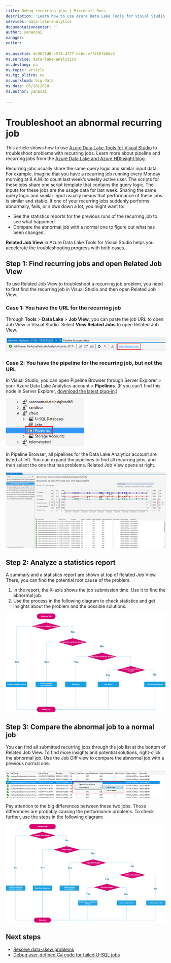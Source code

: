 ```yaml
---
title: Debug recurring jobs | Microsoft Docs
description: 'Learn how to use Azure Data Lake Tools for Visual Studio to debug an abnormal recurring job.'
services: data-lake-analytics
documentationcenter: ''
author: yanancai 
manager:  
editor:  

ms.assetid: dc9b21d8-c5f4-4f77-bcbc-eff458f48de2
ms.service: data-lake-analytics
ms.devlang: na
ms.topic: article
ms.tgt_pltfrm: na
ms.workload: big-data
ms.date: 05/20/2018
ms.author: yanacai

---
```


# Troubleshoot an abnormal recurring job

This article shows how to use [Azure Data Lake Tools for Visual Studio](http://aka.ms/adltoolsvs) to troubleshoot problems with recurring jobs. Learn more about pipeline and recurring jobs from the [Azure Data Lake and Azure HDInsight blog](https://blogs.msdn.microsoft.com/azuredatalake/2017/09/19/managing-pipeline-recurring-jobs-in-azure-data-lake-analytics-made-easy/).

Recurring jobs usually share the same query logic and similar input data. For example, imagine that you have a recurring job running every Monday morning at 8 A.M. to count last week’s weekly active user. The scripts for these jobs share one script template that contains the query logic. The inputs for these jobs are the usage data for last week. Sharing the same query logic and similar input usually means that performance of these jobs is similar and stable. If one of your recurring jobs suddenly performs abnormally, fails, or slows down a lot, you might want to:

- See the statistics reports for the previous runs of the recurring job to see what happened.
- Compare the abnormal job with a normal one to figure out what has been changed.

**Related Job View** in Azure Data Lake Tools for Visual Studio helps you accelerate the troubleshooting progress with both cases.

## Step 1: Find recurring jobs and open Related Job View

To use Related Job View to troubleshoot a recurring job problem, you need to first find the recurring job in Visual Studio and then open Related Job View.

### Case 1: You have the URL for the recurring job

Through **Tools** > **Data Lake** > **Job View**, you can paste the job URL to open Job View in Visual Studio. Select **View Related Jobs** to open Related Job View.

![View Related Jobs link in Data Lake Analytics Tools](./media/data-lake-analytics-data-lake-tools-debug-recurring-job/view-related-job.png)
 
### Case 2: You have the pipeline for the recurring job, but not the URL

In Visual Studio, you can open Pipeline Browser through Server Explorer > your Azure Data Lake Analytics account > **Pipelines**. (If you can't find this node in Server Explorer, [download the latest plug-in](http://aka.ms/adltoolsvs).) 

![Selecting the Pipelines node](./media/data-lake-analytics-data-lake-tools-debug-recurring-job/pipeline-browser.png)

In Pipeline Browser, all pipelines for the Data Lake Analytics account are listed at left. You can expand the pipelines to find all recurring jobs, and then select the one that has problems. Related Job View opens at right.

![Selecting a pipeline and opening Related Job View](./media/data-lake-analytics-data-lake-tools-debug-recurring-job/recurring-job-view.png)

## Step 2: Analyze a statistics report

A summary and a statistics report are shown at top of Related Job View. There, you can find the potential root cause of the problem. 

1.	In the report, the X-axis shows the job submission time. Use it to find the abnormal job.
2.	Use the process in the following diagram to check statistics and get insights about the problem and the possible solutions.

![Process diagram for checking statistics](./media/data-lake-analytics-data-lake-tools-debug-recurring-job/recurring-job-metrics-debugging-flow.png)

## Step 3: Compare the abnormal job to a normal job

You can find all submitted recurring jobs through the job list at the bottom of Related Job View. To find more insights and potential solutions, right-click the abnormal job. Use the Job Diff view to compare the abnormal job with a previous normal one.

![Shortcut menu for comparing jobs](./media/data-lake-analytics-data-lake-tools-debug-recurring-job/compare-job.png)

Pay attention to the big differences between these two jobs. Those differences are probably causing the performance problems. To check further, use the steps in the following diagram:

![Process diagram for checking differences between jobs](./media/data-lake-analytics-data-lake-tools-debug-recurring-job/recurring-job-diff-debugging-flow.png)

## Next steps

* [Resolve data-skew problems](data-lake-analytics-data-lake-tools-data-skew-solutions.md)
* [Debug user-defined C# code for failed U-SQL jobs](data-lake-analytics-debug-u-sql-jobs.md)
